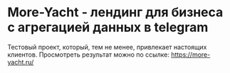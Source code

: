 # More-Yacht - лендинг для бизнеса с агрегацией данных в telegram
Тестовый проект, который, тем не менее, привлекает настоящих клиентов. Просмотреть результат можно по ссылке: https://more-yacht.ru/
